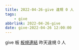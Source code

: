 ```yaml
---
title: 2022-04-26-give 違規 0 人
tags:
    - give
abbrlink: 2022-04-26-give
date: give-2022-04-26 12:00:00
---
```

give 板 [板規連結](https://www.ptt.cc/bbs/give/M.1612495900.A.C32.html)
昨天違規 0 人
